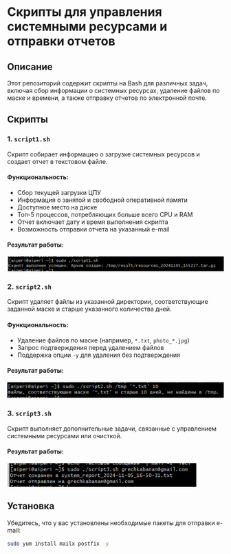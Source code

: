 # Скрипты для управления системными ресурсами и отправки отчетов

## Описание
Этот репозиторий содержит скрипты на Bash для различных задач, включая сбор информации о системных ресурсах, удаление файлов по маске и времени, а также отправку отчетов по электронной почте.

## Скрипты

### 1. `script1.sh`
Скрипт собирает информацию о загрузке системных ресурсов и создает отчет в текстовом файле.

#### Функциональность:
- Сбор текущей загрузки ЦПУ
- Информация о занятой и свободной оперативной памяти
- Доступное место на диске
- Топ-5 процессов, потребляющих больше всего CPU и RAM
- Отчет включает дату и время выполнения скрипта
- Возможность отправки отчета на указанный e-mail

#### Результат работы:
![Результат выполнения script1.sh](image1.png)

### 2. `script2.sh`
Скрипт удаляет файлы из указанной директории, соответствующие заданной маске и старше указанного количества дней.

#### Функциональность:
- Удаление файлов по маске (например, `*.txt`, `photo_*.jpg`)
- Запрос подтверждения перед удалением файлов
- Поддержка опции `-y` для удаления без подтверждения

#### Результат работы:
![Результат выполнения script2.sh](image2.png)

### 3. `script3.sh`
Скрипт выполняет дополнительные задачи, связанные с управлением системными ресурсами или очисткой.

#### Результат работы:
![Результат выполнения script3.sh](image3.png)

## Установка
Убедитесь, что у вас установлены необходимые пакеты для отправки e-mail:
```bash
sudo yum install mailx postfix -y
